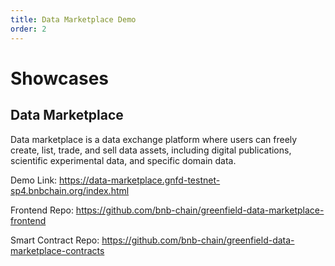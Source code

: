 ```yaml
---
title: Data Marketplace Demo
order: 2
---
```


# Showcases

## Data Marketplace
Data marketplace is a data exchange platform where users can freely create, list, trade, 
and sell data assets, including digital publications, scientific experimental data, and specific domain data.

Demo Link: https://data-marketplace.gnfd-testnet-sp4.bnbchain.org/index.html

Frontend Repo: https://github.com/bnb-chain/greenfield-data-marketplace-frontend

Smart Contract Repo: https://github.com/bnb-chain/greenfield-data-marketplace-contracts
